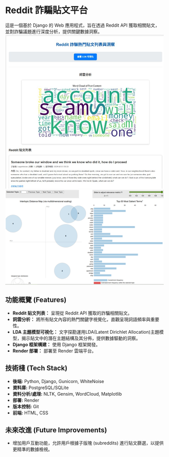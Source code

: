 # Reddit 詐騙貼文平台
這是一個基於 Django 的 Web 應用程式，旨在透過 Reddit API 獲取相關貼文，並對詐騙議題進行深度分析，提供關鍵數據洞察。
![首頁截圖](screenshots/homepage.png)
![LDA 可視化截圖](screenshots/lda_visualization.png)


## 功能概覽 (Features)

* **Reddit 貼文列表：** 呈現從 Reddit API 獲取的詐騙相關貼文。
* **詞雲分析：** 將所有貼文內容的熱門關鍵字視覺化，直觀呈現詞語頻率與重要性。
* **LDA 主題模型可視化：** 文字探勘運用LDA(Latent Dirichlet Allocation)主題模型，揭示貼文中的潛在主題結構及其分佈，提供數據驅動的洞察。
* **Django 框架構建：** 使用 Django 框架開發。
* **Render 部署：** 部署至 Render 雲端平台。

## 技術棧 (Tech Stack)

* **後端:** Python, Django, Gunicorn, WhiteNoise
* **資料庫:** PostgreSQL/SQLite 
* **資料分析/處理:** NLTK, Gensim, WordCloud, Matplotlib
* **部署:** Render
* **版本控制:** Git
* **前端:** HTML, CSS

## 未來改進 (Future Improvements)
* 增加用戶互動功能，允許用戶根據子版塊 (subreddits) 進行貼文篩選，以提供更精準的數據檢視。
